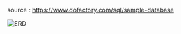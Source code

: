 source : https://www.dofactory.com/sql/sample-database

![ERD](https://github.com/aslan-asilon38/dofactory.com-sample-database/assets/173516320/59b09c93-9a08-4fa2-9ffa-47436f900d99)
